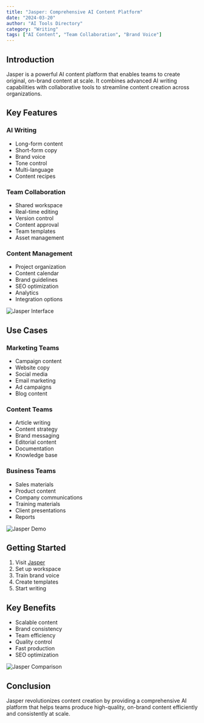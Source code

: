 ```yaml
---
title: "Jasper: Comprehensive AI Content Platform"
date: "2024-03-20"
author: "AI Tools Directory"
category: "Writing"
tags: ["AI Content", "Team Collaboration", "Brand Voice"]
---
```


## Introduction

Jasper is a powerful AI content platform that enables teams to create original, on-brand content at scale. It combines advanced AI writing capabilities with collaborative tools to streamline content creation across organizations.

## Key Features

### AI Writing
- Long-form content
- Short-form copy
- Brand voice
- Tone control
- Multi-language
- Content recipes

### Team Collaboration
- Shared workspace
- Real-time editing
- Version control
- Content approval
- Team templates
- Asset management

### Content Management
- Project organization
- Content calendar
- Brand guidelines
- SEO optimization
- Analytics
- Integration options

![Jasper Interface](/imgs/jasper/interface.jpg)

## Use Cases

### Marketing Teams
- Campaign content
- Website copy
- Social media
- Email marketing
- Ad campaigns
- Blog content

### Content Teams
- Article writing
- Content strategy
- Brand messaging
- Editorial content
- Documentation
- Knowledge base

### Business Teams
- Sales materials
- Product content
- Company communications
- Training materials
- Client presentations
- Reports

![Jasper Demo](/imgs/jasper/demo.jpg)

## Getting Started

1. Visit [Jasper](https://jasper.ai)
2. Set up workspace
3. Train brand voice
4. Create templates
5. Start writing

## Key Benefits

- Scalable content
- Brand consistency
- Team efficiency
- Quality control
- Fast production
- SEO optimization

![Jasper Comparison](/imgs/jasper/comparison.jpg)

## Conclusion

Jasper revolutionizes content creation by providing a comprehensive AI platform that helps teams produce high-quality, on-brand content efficiently and consistently at scale. 